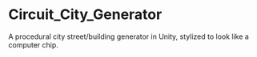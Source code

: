 # Circuit_City_Generator
A procedural city street/building generator in Unity, stylized to look like a computer chip.
